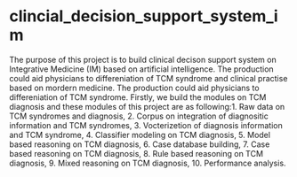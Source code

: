 # clincial_decision_support_system_im
The purpose of this project is to build clinical decison support system on Integrative Medicine (IM) based on artificial intelligence.  The production could aid physicians to differeniation of TCM syndrome and clinical practise based on mordern medicine. The production could aid physicians to differeniation of TCM syndrome. Firstly, we build the modules on TCM diagnosis and these modules of this project are as following:1. Raw data on TCM syndromes and diagnosis, 2. Corpus on integration of diagnositic information and TCM syndromes, 3. Vocterizetion of diagnosis information and TCM syndrome, 4. Classifier modeling on TCM diagnosis, 5. Model based reasoning on TCM diagnosis, 6. Case database building, 7. Case based reasoning on TCM diagnosis, 8. Rule based reasoning on TCM diagnosis, 9. Mixed reasoning on TCM diagnosis, 10. Performance analysis.
